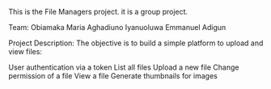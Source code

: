 This is the File Managers project.
it is a group project.

Team:
Obiamaka Maria Aghadiuno
Iyanuoluwa Emmanuel Adigun

Project Description:
The objective is to build a simple platform to upload and view files:

User authentication via a token
List all files
Upload a new file
Change permission of a file
View a file
Generate thumbnails for images
